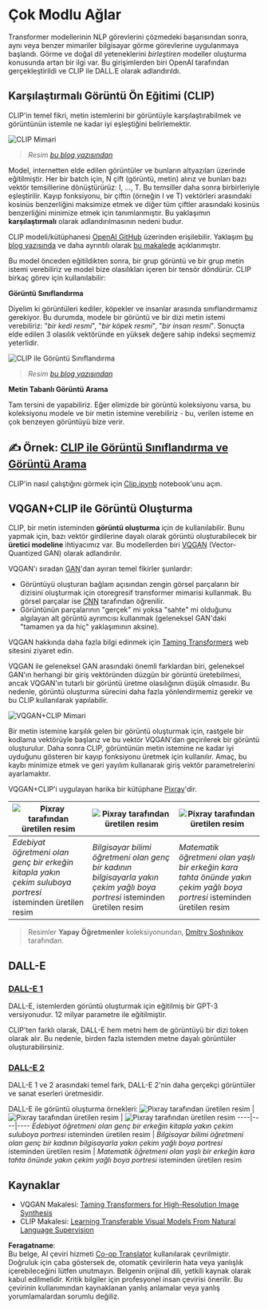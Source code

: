 <!--
CO_OP_TRANSLATOR_METADATA:
{
  "original_hash": "9c592c26aca16ca085d268c732284187",
  "translation_date": "2025-08-26T07:33:31+00:00",
  "source_file": "lessons/X-Extras/X1-MultiModal/README.md",
  "language_code": "tr"
}
-->
# Çok Modlu Ağlar

Transformer modellerinin NLP görevlerini çözmedeki başarısından sonra, aynı veya benzer mimariler bilgisayar görme görevlerine uygulanmaya başlandı. Görme ve doğal dil yeteneklerini *birleştiren* modeller oluşturma konusunda artan bir ilgi var. Bu girişimlerden biri OpenAI tarafından gerçekleştirildi ve CLIP ile DALL.E olarak adlandırıldı.

## Karşılaştırmalı Görüntü Ön Eğitimi (CLIP)

CLIP'in temel fikri, metin istemlerini bir görüntüyle karşılaştırabilmek ve görüntünün istemle ne kadar iyi eşleştiğini belirlemektir.

![CLIP Mimari](../../../../../translated_images/clip-arch.b3dbf20b4e8ed8be1c38e2bc6100fd3cc257c33cda4692b301be91f791b13ea7.tr.png)

> *Resim [bu blog yazısından](https://openai.com/blog/clip/)*

Model, internetten elde edilen görüntüler ve bunların altyazıları üzerinde eğitilmiştir. Her bir batch için, N çift (görüntü, metin) alırız ve bunları bazı vektör temsillerine dönüştürürüz: I, ..., T. Bu temsiller daha sonra birbirleriyle eşleştirilir. Kayıp fonksiyonu, bir çiftin (örneğin I ve T) vektörleri arasındaki kosinüs benzerliğini maksimize etmek ve diğer tüm çiftler arasındaki kosinüs benzerliğini minimize etmek için tanımlanmıştır. Bu yaklaşımın **karşılaştırmalı** olarak adlandırılmasının nedeni budur.

CLIP modeli/kütüphanesi [OpenAI GitHub](https://github.com/openai/CLIP) üzerinden erişilebilir. Yaklaşım [bu blog yazısında](https://openai.com/blog/clip/) ve daha ayrıntılı olarak [bu makalede](https://arxiv.org/pdf/2103.00020.pdf) açıklanmıştır.

Bu model önceden eğitildikten sonra, bir grup görüntü ve bir grup metin istemi verebiliriz ve model bize olasılıkları içeren bir tensör döndürür. CLIP birkaç görev için kullanılabilir:

**Görüntü Sınıflandırma**

Diyelim ki görüntüleri kediler, köpekler ve insanlar arasında sınıflandırmamız gerekiyor. Bu durumda, modele bir görüntü ve bir dizi metin istemi verebiliriz: "*bir kedi resmi*", "*bir köpek resmi*", "*bir insan resmi*". Sonuçta elde edilen 3 olasılık vektöründe en yüksek değere sahip indeksi seçmemiz yeterlidir.

![CLIP ile Görüntü Sınıflandırma](../../../../../translated_images/clip-class.3af42ef0b2b19369a633df5f20ddf4f5a01d6c8ffa181e9d3a0572c19f919f72.tr.png)

> *Resim [bu blog yazısından](https://openai.com/blog/clip/)*

**Metin Tabanlı Görüntü Arama**

Tam tersini de yapabiliriz. Eğer elimizde bir görüntü koleksiyonu varsa, bu koleksiyonu modele ve bir metin istemine verebiliriz - bu, verilen isteme en çok benzeyen görüntüyü bize verir.

## ✍️ Örnek: [CLIP ile Görüntü Sınıflandırma ve Görüntü Arama](../../../../../lessons/X-Extras/X1-MultiModal/Clip.ipynb)

CLIP'in nasıl çalıştığını görmek için [Clip.ipynb](../../../../../lessons/X-Extras/X1-MultiModal/Clip.ipynb) notebook'unu açın.

## VQGAN+CLIP ile Görüntü Oluşturma

CLIP, bir metin isteminden **görüntü oluşturma** için de kullanılabilir. Bunu yapmak için, bazı vektör girdilerine dayalı olarak görüntü oluşturabilecek bir **üretici modeline** ihtiyacımız var. Bu modellerden biri [VQGAN](https://compvis.github.io/taming-transformers/) (Vector-Quantized GAN) olarak adlandırılır.

VQGAN'ı sıradan [GAN](../../4-ComputerVision/10-GANs/README.md)'dan ayıran temel fikirler şunlardır:
* Görüntüyü oluşturan bağlam açısından zengin görsel parçaların bir dizisini oluşturmak için otoregresif transformer mimarisi kullanmak. Bu görsel parçalar ise [CNN](../../4-ComputerVision/07-ConvNets/README.md) tarafından öğrenilir.
* Görüntünün parçalarının "gerçek" mi yoksa "sahte" mi olduğunu algılayan alt görüntü ayrımcısı kullanmak (geleneksel GAN'daki "tamamen ya da hiç" yaklaşımının aksine).

VQGAN hakkında daha fazla bilgi edinmek için [Taming Transformers](https://compvis.github.io/taming-transformers/) web sitesini ziyaret edin.

VQGAN ile geleneksel GAN arasındaki önemli farklardan biri, geleneksel GAN'ın herhangi bir giriş vektöründen düzgün bir görüntü üretebilmesi, ancak VQGAN'ın tutarlı bir görüntü üretme olasılığının düşük olmasıdır. Bu nedenle, görüntü oluşturma sürecini daha fazla yönlendirmemiz gerekir ve bu CLIP kullanılarak yapılabilir.

![VQGAN+CLIP Mimari](../../../../../translated_images/vqgan.5027fe05051dfa3101950cfa930303f66e6478b9bd273e83766731796e462d9b.tr.png)

Bir metin istemine karşılık gelen bir görüntü oluşturmak için, rastgele bir kodlama vektörüyle başlarız ve bu vektör VQGAN'dan geçirilerek bir görüntü oluşturulur. Daha sonra CLIP, görüntünün metin istemine ne kadar iyi uyduğunu gösteren bir kayıp fonksiyonu üretmek için kullanılır. Amaç, bu kaybı minimize etmek ve geri yayılım kullanarak giriş vektör parametrelerini ayarlamaktır.

VQGAN+CLIP'i uygulayan harika bir kütüphane [Pixray](http://github.com/pixray/pixray)'dir.

![Pixray tarafından üretilen resim](../../../../../translated_images/a_closeup_watercolor_portrait_of_young_male_teacher_of_literature_with_a_book.2384968e9db8a0d09dc96de938b9f95bde8a7e1c721f48f286a7795bf16d56c7.tr.png) |  ![Pixray tarafından üretilen resim](../../../../../translated_images/a_closeup_oil_portrait_of_young_female_teacher_of_computer_science_with_a_computer.e0b6495f210a439077e1c32cc8afdf714e634fe24dc78dc5aa45fd2f560b0ed5.tr.png) | ![Pixray tarafından üretilen resim](../../../../../translated_images/a_closeup_oil_portrait_of_old_male_teacher_of_math.5362e67aa7fc2683b9d36a613b364deb7454760cd39205623fc1e3938fa133c0.tr.png)
----|----|----
*Edebiyat öğretmeni olan genç bir erkeğin kitapla yakın çekim suluboya portresi* isteminden üretilen resim | *Bilgisayar bilimi öğretmeni olan genç bir kadının bilgisayarla yakın çekim yağlı boya portresi* isteminden üretilen resim | *Matematik öğretmeni olan yaşlı bir erkeğin kara tahta önünde yakın çekim yağlı boya portresi* isteminden üretilen resim

> Resimler **Yapay Öğretmenler** koleksiyonundan, [Dmitry Soshnikov](http://soshnikov.com) tarafından.

## DALL-E
### [DALL-E 1](https://openai.com/research/dall-e)
DALL-E, istemlerden görüntü oluşturmak için eğitilmiş bir GPT-3 versiyonudur. 12 milyar parametre ile eğitilmiştir.

CLIP'ten farklı olarak, DALL-E hem metni hem de görüntüyü bir dizi token olarak alır. Bu nedenle, birden fazla istemden metne dayalı görüntüler oluşturabilirsiniz.

### [DALL-E 2](https://openai.com/dall-e-2)
DALL-E 1 ve 2 arasındaki temel fark, DALL-E 2'nin daha gerçekçi görüntüler ve sanat eserleri üretmesidir.

DALL-E ile görüntü oluşturma örnekleri:
![Pixray tarafından üretilen resim](../../../../../translated_images/DALL·E%202023-06-20%2015.56.56%20-%20a%20closeup%20watercolor%20portrait%20of%20young%20male%20teacher%20of%20literature%20with%20a%20book.6c235e8271d9ed10ce985d86aeb241a58518958647973af136912116b9518fce.tr.png) |  ![Pixray tarafından üretilen resim](../../../../../translated_images/DALL·E%202023-06-20%2015.57.43%20-%20a%20closeup%20oil%20portrait%20of%20young%20female%20teacher%20of%20computer%20science%20with%20a%20computer.f21dc4166340b6c8b4d1cb57efd1e22127407f9b28c9ac7afe11344065369e64.tr.png) | ![Pixray tarafından üretilen resim](../../../../../translated_images/DALL·E%202023-06-20%2015.58.42%20-%20%20a%20closeup%20oil%20portrait%20of%20old%20male%20teacher%20of%20mathematics%20in%20front%20of%20blackboard.d331c2dfbdc3f7c46aa65c0809066f5e7ed4b49609cd259852e760df21051e4a.tr.png)
----|----|----
*Edebiyat öğretmeni olan genç bir erkeğin kitapla yakın çekim suluboya portresi* isteminden üretilen resim | *Bilgisayar bilimi öğretmeni olan genç bir kadının bilgisayarla yakın çekim yağlı boya portresi* isteminden üretilen resim | *Matematik öğretmeni olan yaşlı bir erkeğin kara tahta önünde yakın çekim yağlı boya portresi* isteminden üretilen resim

## Kaynaklar

* VQGAN Makalesi: [Taming Transformers for High-Resolution Image Synthesis](https://compvis.github.io/taming-transformers/paper/paper.pdf)
* CLIP Makalesi: [Learning Transferable Visual Models From Natural Language Supervision](https://arxiv.org/pdf/2103.00020.pdf)

**Feragatname**:  
Bu belge, AI çeviri hizmeti [Co-op Translator](https://github.com/Azure/co-op-translator) kullanılarak çevrilmiştir. Doğruluk için çaba göstersek de, otomatik çevirilerin hata veya yanlışlık içerebileceğini lütfen unutmayın. Belgenin orijinal dili, yetkili kaynak olarak kabul edilmelidir. Kritik bilgiler için profesyonel insan çevirisi önerilir. Bu çevirinin kullanımından kaynaklanan yanlış anlamalar veya yanlış yorumlamalardan sorumlu değiliz.